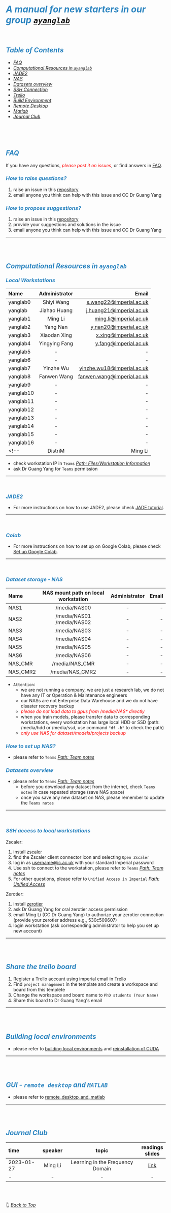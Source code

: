# <span id="top" style="color:#2E86C1 ">*A manual for new starters in our group [`ayanglab`](https://www.yanglab.fyi/)*</span>

<br>

## <span style="color:#2E86C1 ">*Table of Contents*</span>
* [*FAQ*](#faq) 
* [*Computational Resources in `ayanglab`*](#cria)
* [*JADE2*](#jade2)
* [*NAS*](#nas)
* [*Datasets overview*](#data)
* [*SSH Connection*](#ssh)
* [*Trello*](#trello)
* [*Build Environment*](#env)
* [*Remote Desktop*](#rm)
* [*Matlab*](#rm)
* [*Journal Club*](#journalclub)
<!-- * [*Office Key*](#key) -->
<!-- * [*Office AC*](#ac) -->

<br>
<br>
<br>


## <span id="faq" style="color:#2E86C1 ">*FAQ*</span>
If you have any questions, <span style="color:red; font-size:1em">*please post it on issues*</span>, or find answers in  [FAQ](FAQ/FAQ.md).

### <span style="color:#2E86C1 ">*How to raise questions?*</span>
1. raise an issue in this [repository](https://github.com/XiaodanXing/Guide4Yanglab/issues)
2. email anyone you think can help with this issue and CC Dr Guang Yang

### <span style="color:#2E86C1 ">*How to propose suggestions?*</span>
1. raise an issue in this [repository](https://github.com/XiaodanXing/Guide4Yanglab/issues)
2. provide your suggestions and solutions in the issue
3. email anyone you think can help with this issue and CC Dr Guang Yang

---
<br>
<br>


## <span id="cria" style="color:#2E86C1 ">*Computational Resources in `ayanglab`*</span>

### <span style="color:#2E86C1 ">*Local Workstations*</span>

|Name|Administrator|Email|
| :--- | :---: | ---: |
|yanglab0|Shiyi Wang| s.wang22@imperial.ac.uk |
|yanglab |Jiahao Huang| j.huang21@imperial.ac.uk |
|yanglab1|Ming Li| ming.li@imperial.ac.uk |
|yanglab2|Yang Nan| y.nan20@imperial.ac.uk |
|yanglab3|Xiaodan Xing| x.xing@imperial.ac.uk |
|yanglab4|Yingying Fang| y.fang@imperial.ac.uk |
|yanglab5|-| - |
|yanglab6|-| - |
|yanglab7|Yinzhe Wu| yinzhe.wu18@imperial.ac.uk |
|yanglab8|Fanwen Wang| fanwen.wang@imperial.ac.uk |
|yanglab9|-| - |
|yanglab10|-| - |
|yanglab11|-| - |
|yanglab12|-| - |
|yanglab13|-| - |
|yanglab14|-| - |
|yanglab15|-| - |
|yanglab16|-| - |
<!-- |DistriM|Ming Li|ming.li@imperial.ac.uk| -->

* check workstation IP in `Teams` [*Path: Files/Workstation Information*](https://imperiallondon.sharepoint.com/sites/AYangLab-WH/_layouts/15/Doc.aspx?sourcedoc={5bb99d8c-2ed8-4f5d-b941-abc50894f628}&action=edit&wd=target%28workstations%20IP.one%7C7488e916-1853-4873-99da-4bac48e0875b%2FWorkstation%7C7c881532-97a6-4c1d-afc4-6821e518ab7f%2F%29&wdorigin=NavigationUrl)
* ask Dr Guang Yang for `Teams` permission
---
<br>

### <span id="jade2" style="color:#2E86C1 ">*JADE2*</span>
* For more instructions on how to use JADE2, please check [JADE tutorial](docs/JADE2_Tutorial.md).
---
<br>

### <span id="nas" style="color:#2E86C1 ">*Colab*</span>
* For more instructions on how to set up on Google Colab, please check [Set up Google Colab](boilerplate_code/Colab.md).
---
<br>

### <span style="color:#2E86C1 ">*Dataset storage - NAS*</span>

|Name|NAS mount path on local workstation|Administrator|Email|
| :--- | :---: | :---: | ---: |
|NAS1| /media/NAS00 |-| - |
|NAS2| /media/NAS01 <br> /media/NAS02 |-| - |
|NAS3| /media/NAS03 |-| - |
|NAS4| /media/NAS04 |-| - |
|NAS5| /media/NAS05 |-| - |
|NAS6| /media/NAS06 |-| - |
|NAS_CMR| /media/NAS_CMR |-| - |
|NAS_CMR2| /media/NAS_CMR2 |-| - |


* `Attention`: 
  * we are not running a company, we are just a research lab, we do not have any IT or Operation & Maintenance engineers
  * our NASs are not Enterprise Data Warehouse and we do not have disaster recovery backup
  * <span style="color:red; font-size:1em">*please do not load data to gpus from /media/NAS\* directly*</span>
  * when you train models, please transfer data to corresponding workstations, every workstation has large local HDD or SSD (path: /media/hdd or /media/ssd, use command `"df -h"` to check the path)
  * <span style="color:red; font-size:1em">*only use NAS for dataset/models/projects backup*</span>

### <span style="color:#2E86C1 ">*How to set up NAS?*</span>
* please refer to `Teams` [*Path: Team notes*](https://teams.microsoft.com/_?culture=en-us&country=ww#/school/tab::10b584f9-7333-490e-9e55-86198110e8d7/General?threadId=19:f49b4c67b1894aff9ea2738829473de3@thread.tacv2&ctx=channel)

### <span id="data" style="color:#2E86C1 ">*Datasets overview*</span>
* please refer to `Teams` [*Path: Team notes*](https://teams.microsoft.com/_?culture=en-us&country=ww#/school/tab::10b584f9-7333-490e-9e55-86198110e8d7/General?threadId=19:f49b4c67b1894aff9ea2738829473de3@thread.tacv2&ctx=channel)
	* before you download any dataset from the internet, check `Teams notes` in case repeated storage (save NAS space)
	* once you save any new dataset on NAS, please remember to update the `Teams notes`

---
<br>

### <span id="ssh" style="color:#2E86C1 ">*SSH access to local workstations*</span>

Zscaler:
1. install [zscaler](https://uafiles.cc.ic.ac.uk/)
2. find the Zscaler client connector icon and selecting `Open Zscaler`
3. log in as username@ic.ac.uk with your standard Imperial password
4. Use ssh to connect to the workstation, please refer to `Teams` [*Path: Team notes*](https://imperiallondon.sharepoint.com/:o:/r/sites/AYangLab-WH/Shared%20Documents/General/Workstation%20Information/Workstations%20IP?d=w5bb99d8c2ed84f5db941abc50894f628&csf=1&web=1&e=zcrDjP)
5. For other questions, please refer to `Unified Access in Imperial` [*Path: Unified Access*](https://www.imperial.ac.uk/admin-services/ict/self-service/connect-communicate/remote-access/unified-access/)

Zerotier:
1. install [zerotier](https://www.zerotier.com/download/)
2. ask Dr Guang Yang for oral zerotier access permission
3. email Ming Li (CC Dr Guang Yang) to authorize your zerotier connection
   (provide your zerotier address e.g., 530c509607)
4. login workstation (ask corresponding administrator	to help you set up new account)

---
<br>
<br>

## <span id="trello" style="color:#2E86C1 ">*Share the trello board*</span>

1. Register a Trello account using imperial email in [Trello](https://trello.com/)
2. Find `project management` in the template and create a workspace and board from this templete
3. Change the workspace and board name to `PhD students (Your Name)`
4. Share this board to Dr Guang Yang's email

---
<br>
<br>

## <span id="env" style="color:#2E86C1 ">*Building local environments*</span>
* please refer to [building local environments](docs/hands_on_tutorial.md) and [reinstallation of CUDA](docs/cuda-installation.md)


---
<br>
<br>


## <span id="rm" style="color:#2E86C1 ">*GUI - `remote desktop` and `MATLAB`*</span>
* please refer to [remote_desktop_and_matlab](docs/remote_desktop_and_matlab.md)


<!-- ---
<br>
<br> -->


<!-- ## <span id="key" style="color:#2E86C1 ">*Office key holders*</span>

|Name|key number|
| :--- | :---: |
|Ming Li|1|
|Xiaodan Xing|1|
|Yang Nan|1|
|Jiahao Huang|1|
|Yingying Fang|1|
|Shiyi Wang|1|
|Fanwen Wang|1|
|Sheng Zhang|1|
||8 keys in total| -->


<!-- ---
<br>
<br> -->


<!-- ## <span id="ac" style="color:#2E86C1 ">*AC setting in our office*</span>
* please refer to [TOSHIBA_AC_setting_manual](docs/TOSHIBA_AC_setting_manual.pdf) -->


---
<br>
<br>


## <span id="journalclub" style="color:#2E86C1 ">*Journal Club*</span>

|time|speaker|topic|readings <br> slides|
| :--- | :---: | :---: | :---: |
|2023-01-27|Ming Li|Learning in the Frequency Domain|[link](journal_club/2023-01-27-Ming_Li-frequency/)|
|-|-|-|-|


<br>
<br>


:point_up_2: <span style="color:#2E86C1 ">*[Back to Top](#top)*</span>
